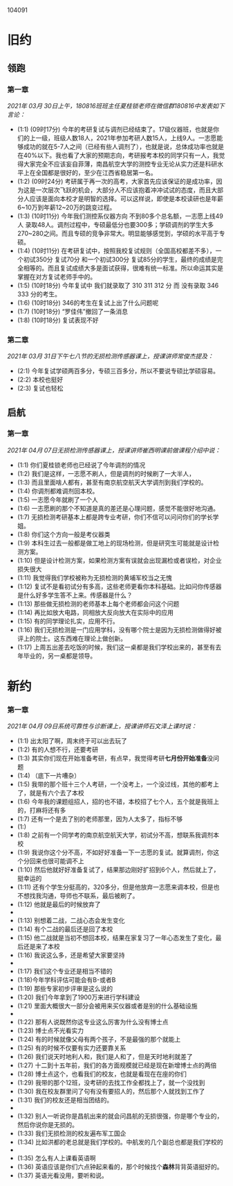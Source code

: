 104091

# 旧约

## 领跑
<!-- （三月） -->

### 第一章

*2021年 03月 30日上午，180816班班主任夏桂锁老师在微信群180816中发表如下言论：*

- (1:1) (09时17分) 今年的考研复试与调剂已经结束了。17级仪器班，也就是你们的上一级，班级人数18人，2021年参加考研人数15人，上线9人。一志愿能够成功的就在5-7人之间（已经有些人调剂了），也就是说，总体成功率也就是在40%以下。我也看了大家的预期志向，考研报考本校的同学只有一人，我觉得大家完全不应该妄自菲薄，南昌航空大学的测控专业无论从实力还是科研水平上在全国都是很好的，至少在江西省稳居第一名。
- (1:2) (09时24分) 考研属于再一次的高考，大家首先应该保证的是成功率，因为这是一次层次飞跃的机会，大部分人不应该抱着冲冲试试的态度，而且大部分人应该是面向本校才是明智的选择。可以这样说，即使是本校读研也是年薪6~10万到年薪12~20万的跳变过程。
- (1:3) (10时11分) 今年我们测控系仪器方向 不到80多个总名额，一志愿上线49人 录取48人。调剂过程中，专硕最低分也要300多；学硕调剂的学生大多270~280之间。而且专硕的竞争非常大。明显能够感觉到，学硕的水平高于专硕。
- (1:4) (10时11分) 在考研复试中，按照我校复试规则（全国高校都差不多），一个初试350分 复试70分  和一个初试300分 复试85分的学生，最终的成绩是完全相等的。而且复试成绩大多是面试获得，很难有统一标准。所以命运其实是掌握在对方复试老师手中的。
- (1:5) (10时18分) 今年复试中 我们就录取了 310 311 312 分 而 没有录取 346 333 分的考生。
- (1:6) (10时18分) 346的考生在复试上出了什么问题呢
- (1:7) (10时18分) “罗佳伟”撤回了一条消息
- (1:8) (10时18分) 复试表现不好

### 第二章

*2021年 03月 31日下午七八节的无损检测传感器课上，授课讲师常俊杰提及：*

- (2:1) 今年复试学硕两百多分，专硕三百多分，所以不要说专硕比学硕容易。
- (2:2) 本校也挺好
- (2:3) 复试也轻松

## 启航
<!-- （四月） -->

### 第一章

*2021年 04月 07日无损检测传感器课上，授课讲师崔西明课前做课程介绍中说：*

- (1:1) 你们夏桂锁老师也已经说了今年调剂的情况
- (1:2) 我们是这样，一志愿不刷人，但是调剂的时候刷了一大半人，
- (1:3) 而且里面啥人都有，甚至有南京航空航天大学调剂到我们学校的。
- (1:4) 你调剂都难调剂回本校。
- (1:5) 一志愿今年就刷了一个人
- (1:6) 一志愿刷的那个不知道是真的差还是心理问题，感觉不能很好地沟通。
- (1:7) 无损检测考研基本上都是跨专业考研，你们不信可以问问你们的学长学姐。
- (1:8) 你们这个方向一般是考仪器类
- (1:9) 本科生过去一般都是做工地上的现场检测，但是研究生可能就是设计检测方案。
- (1:10) 但是设计检测方案，如果检测方案有误就会出现漏检或者误检，对企业损失很大
- (1:11) 我觉得我们学校被称为无损检测的黄埔军校当之无愧
- (1:12) 复试不是看初试分有多高，这些老师更看你本科基础。比如问你传感器是什么好多学生答不上来。传感器是什么？
- (1:13) 那些做无损检测的老师基本上每个老师都会问这个问题
- (1:14) 再比如放大电路，同相放大反向放大在实际中的应用
- (1:15) 有的同学理论扎实，应用不行。
- (1:16) 我们无损检测是一门应用学科，没有哪个院士是因为无损检测做得好被评上的院士。这东西难在理论上做创新。
- (1:17) 上周五出差去吃饭的时候，我们这一桌都是我们学校出来的，甚至有去年毕业的，另一桌都是领导。

# 新约

### 第一章

*2021年 04月 09日系统可靠性与诊断课上，授课讲师石文泽上课时说：*

- (1:1) 出太阳了啊，周末终于可以出去玩了
- (1:2) 有的人想不行，还要考研
- (1:3) 其实你们现在开始准备考研，有点早，我觉得考研**七月份开始准备**没问题
- (1:4) （底下一片嘈杂）
- (1:5) 我带的那个班十三个人考研，一个没考上，一个没过线，其他的都考上了，就是有六个去了本校
- (1:6) 今年我的课题组招人，招的也不错，本校招了七个人，五个就是我班上的，打麻将还有多
- (1:7) 还有一个是去了别的老师那里，因为人太多了，指标不够
- (1:)
- (1:8) 之前有一个同学考的南京航空航天大学，初试分不高，想联系我调剂本校
- (1:9) 我说你这个分不高，不如好好准备一下一志愿的复试。就算调剂，你这个分回来也很可能调不上
- (1:10) 然后他就好好准备复试了，结果那边刚好扩招到6个人，然后就上了，挺幸运的
- (1:11) 还有个学生分挺高的，320多分，但是他放弃一志愿来调本校，但是也不想找我沟通，导师也不联系，最后被刷了。
- (1:12) 他就是最后的时候放弃了
-
- (1:13) 别想着二战，二战心态会发生变化
- (1:14) 有个二战的最后还是回了本校
- (1:15) 他二战就是当初不想回本校，结果在家复习了一年心态发生了变化，最后还是来了本校
- (1:16) 我说这么多，还是希望大家要坚持
-
- (1:17) 我们这个专业还是相当不错的
- (1:18)今年学科评估可能会有B-或者B
- (1:19) 那些专家初步评审是这么说的
- (1:20) 我们今年拿到了1900万来进行学科建设
- (1:21) 里面大概很大一部分会被用来买仪器或者是别的什么基础设施
-
- (1:22) 那有人说既然你这专业这么厉害为什么没有博士点
- (1:23) 博士点不光看实力
- (1:24) 有的时候就像父母有两个孩子，不是最强的那个就能上
- (1:25) 有的时候不仅要有实力还要靠关系
- (1:26) 我们说天时地利人和，我们是人和了，但是天时地利就差了
- (1:27) 十二到十五年前，我们的各方面规模就已经是现在新增博士点的两倍
- (1:28) 博士点这个，也看我们的校友，也就是看现在在座的你们
- (1:29) 我带的那个12班，没考研的去找工作全都找上了，就一个没找到
- (1:30) 我在校友群里问了句有没有要招人的，然后那个人就找到工作了
- (1:31) 我们的校友还是相当团结的。
-
- (1:32) 别人一听说你是昌航出来的就会问昌航的无损很强，你是哪个专业的，然后你说你是无损的。
- (1:33) 我们无损检测的校友遍布军工国企
- (1:34) 比如洪都的老总就是我们学校的。中航发的几个副总也都是我们学校的
-
- (1:35) 怎么有人上课看英语啊
- (1:36) 英语应该是你们六点钟起来看的，那个时候找个**森林**背背英语挺好的。
- (1:37) 英语光看没用，要听和说。
